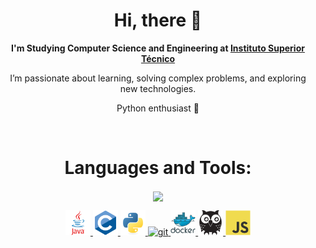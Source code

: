 <div align="center">

# Hi, there 👋

**I'm Studying Computer Science and Engineering at [Instituto Superior Técnico](https://tecnico.ulisboa.pt)**

I’m passionate about learning, solving complex problems, and exploring new technologies.

Python enthusiast 🐍

<br>

# Languages and Tools:
<p>
<img align="center" src="https://github-readme-stats.vercel.app/api/top-langs/?username=tsbranquinho&layout=compact&theme=dark" />
</p>

<p align="center"> 
<a href="https://www.java.com/" target="_blank" rel="noreferrer"> 
<img src="https://raw.githubusercontent.com/devicons/devicon/master/icons/java/java-original-wordmark.svg" alt="java" width="40" height="40"/> </a> 
<a href="https://www.cprogramming.com/" target="_blank" rel="noreferrer"> 
<img src="https://raw.githubusercontent.com/devicons/devicon/master/icons/c/c-original.svg" alt="c" width="40" height="40"/> </a> 
<a href="https://www.python.org" target="_blank" rel="noreferrer"> <img src="https://raw.githubusercontent.com/devicons/devicon/master/icons/python/python-original.svg" alt="python" width="40" height="40"/> </a> 
<a href="https://git-scm.com/" target="_blank" rel="noreferrer"> <img src="https://www.vectorlogo.zone/logos/git-scm/git-scm-icon.svg" alt="git" width="40" height="40"/> </a> 
<a href="https://www.docker.com/" target="_blank" rel="noreferrer"> <img src="https://raw.githubusercontent.com/devicons/devicon/master/icons/docker/docker-original-wordmark.svg" alt="docker" width="40" height="40"/> </a> 
<a href="https://www.prolog.org/" target="_blank" rel="noreferrer"> <img src="https://raw.githubusercontent.com/devicons/devicon/master/icons/prolog/prolog-plain.svg" alt="prolog" width="40" height="40"/> </a> 
<a href="https://www.javascript.com/" target="_blank" rel="noreferrer"> <img src="https://raw.githubusercontent.com/devicons/devicon/master/icons/javascript/javascript-original.svg" alt="javascript" width="40" height="40"/> </a> 
</p>

<br>

</div>
